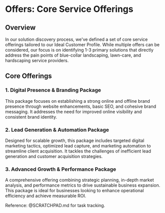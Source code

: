 # Offers: Core Service Offerings

## Overview
In our solution discovery process, we've defined a set of core service offerings tailored to our Ideal Customer Profile. While multiple offers can be considered, our focus is on identifying 1-3 primary solutions that directly address the pain points of blue-collar landscaping, lawn-care, and hardscaping service providers.

## Core Offerings

### 1. Digital Presence & Branding Package
This package focuses on establishing a strong online and offline brand presence through website enhancements, basic SEO, and cohesive brand messaging. It addresses the need for improved online visibility and consistent brand identity.

### 2. Lead Generation & Automation Package
Designed for scalable growth, this package includes targeted digital marketing tactics, optimized lead capture, and marketing automation to streamline client acquisition. It tackles the challenges of inefficient lead generation and customer acquisition strategies.

### 3. Advanced Growth & Performance Package
A comprehensive offering combining strategic planning, in-depth market analysis, and performance metrics to drive sustainable business expansion. This package is ideal for businesses looking to enhance operational efficiency and achieve measurable ROI.

Reference: @SCRATCHPAD.md for task tracking. 